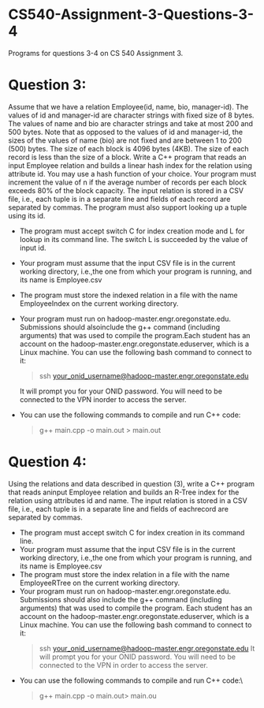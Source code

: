 # CS540-Assignment-3-Questions-3-4
Programs for questions 3-4 on CS 540 Assignment 3.

# Question 3:
Assume that we have a relation Employee(id, name, bio, manager-id). 
The values of id and manager-id are character strings with fixed size of 8 bytes. The values of name and bio are character strings and take at most 200 and 500 bytes. Note that as opposed to the values of id and manager-id, the sizes of the values of name (bio) are not fixed and are between 1 to 200 (500) bytes. The size of each block is 4096 bytes (4KB). The size of each record is less than the size of a block. 
Write a C++ program that reads an input Employee relation and builds a linear hash index for the relation using attribute id.  You may use a hash function of your choice. Your program must increment the value of n if the average number of records per each block exceeds 80% of the block capacity. The input relation is stored in a CSV file, i.e., each tuple is in a separate line and fields of each record are separated by commas. The program must also support looking up a tuple using its id.
* The program must accept switch C for index creation mode and L for lookup in its command line. The switch L is succeeded by the value of input id.
* Your program must assume that the input CSV file is in the current working directory, i.e.,the one from which your program is running, and its name is Employee.csv
* The program must store the indexed relation in a file with the name EmployeeIndex on the current working directory.
* Your program must run on hadoop-master.engr.oregonstate.edu. Submissions should alsoinclude the g++ command (including arguments) that was used to compile the program.Each student has an account on the hadoop-master.engr.oregonstate.eduserver, which is a Linux machine.  You can use the following bash command to connect to it:

  > ssh your_onid_username@hadoop-master.engr.oregonstate.edu

  It will prompt you for your ONID password.  You will need to be connected to the VPN inorder to access the server.

* You can use the following commands to compile and run C++ code:
  > g++ main.cpp -o main.out > main.out
  
# Question 4:
Using the relations and data described in question (3), write a C++ program that reads aninput Employee relation and builds an R-Tree index for the relation using attributes id and name. The input relation is stored in a CSV file, i.e., each tuple is in a separate line and fields of eachrecord are separated by commas.
* The program must accept switch C for index creation in its command line.
* Your program must assume that the input CSV file is in the current working directory, i.e.,the one from which your program is running, and its name is Employee.csv
* The program must store the index relation in a file with the name EmployeeRTree on the current working directory.
* Your program must run on hadoop-master.engr.oregonstate.edu. Submissions should also include the g++ command (including arguments) that was used to compile the program. Each student has an account on the hadoop-master.engr.oregonstate.eduserver, which is a Linux machine.  You can use the following bash command to connect to it:
  > ssh your_onid_username@hadoop-master.engr.oregonstate.edu
  It will prompt you for your ONID password. You will need to be connected to the VPN in order to access the server.
* You can use the following commands to compile and run C++ code:\
  > g++ main.cpp -o main.out> main.ou
